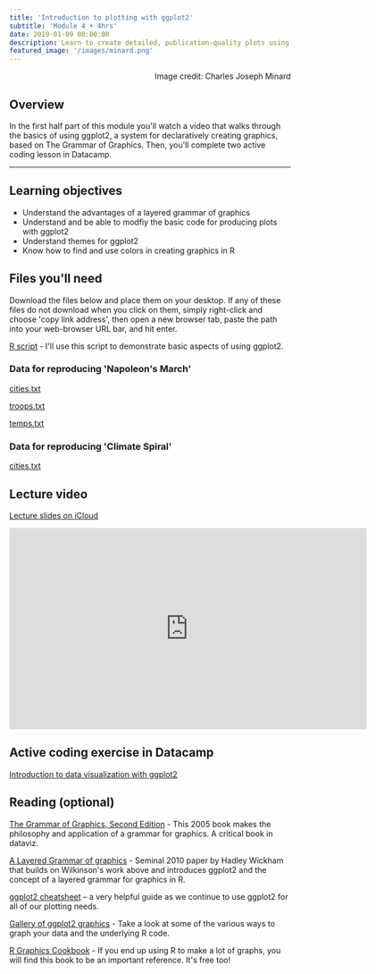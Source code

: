 ```yaml
---
title: 'Introduction to plotting with ggplot2'
subtitle: 'Module 4 • 4hrs'
date: 2019-01-09 00:00:00
description: Learn to create detailed, publication-quality plots using ggplot2, a system for declaratively creating graphics, based on The Grammar of Graphics
featured_image: '/images/minard.png'
---
```


<div style="text-align: right"> Image credit: Charles Joseph Minard </div>


## Overview

In the first half part of this module you'll watch a video that walks through the basics of using ggplot2, a system for declaratively creating graphics, based on The Grammar of Graphics.  Then, you'll complete two active coding lesson in Datacamp.

---

## Learning objectives

* Understand the advantages of a layered grammar of graphics
* Understand and be able to modfiy the basic code for producing plots with ggplot2
* Understand themes for ggplot2
* Know how to find and use colors in creating graphics in R

## Files you'll need

Download the files below and place them on your desktop.  If any of these files do not download when you click on them, simply right-click and choose 'copy link address', then open a new browser tab, paste the path into your web-browser URL bar, and hit enter.

[R script](http://DIYtranscriptomics.github.io/Code/files/ggplot2.R) - I'll use this script to demonstrate basic aspects of using ggplot2.

### Data for reproducing 'Napoleon's March'

[cities.txt](http://DIYtranscriptomics.github.io/Data/files/cities.txt)

[troops.txt](http://DIYtranscriptomics.github.io/Data/files/troops.txt)

[temps.txt](http://DIYtranscriptomics.github.io/Data/files/temps.txt)

### Data for reproducing 'Climate Spiral'

[cities.txt](http://DIYtranscriptomics.github.io/Data/files/GLB.Ts+dSST.csv)


## Lecture video

[Lecture slides on iCloud](https://www.icloud.com/keynote/018C2tYpyB8epL5AtVsXelFaQ#module%5F04%5Fggplot2)

<iframe src="https://player.vimeo.com/video/851462674?h=58ba130b44" width="640" height="360" frameborder="0" allow="autoplay; fullscreen; picture-in-picture" allowfullscreen></iframe>

## Active coding exercise in Datacamp

[Introduction to data visualization with ggplot2](https://www.datacamp.com/courses/introduction-to-data-visualization-with-ggplot2)


## Reading (optional)

[The Grammar of Graphics, Second Edition](https://link.springer.com/book/10.1007/0-387-28695-0) - This 2005 book makes the philosophy and application of a grammar for graphics.  A critical book in dataviz.

[A Layered Grammar of graphics](http://DIYtranscriptomics.github.io/Reading/files/layered-grammar.pdf) - Seminal 2010 paper by Hadley Wickham that builds on Wilkinson's work above and introduces ggplot2 and the concept of a layered grammar for graphics in R.

[ggplot2 cheatsheet](http://DIYtranscriptomics.github.io/Reading/files/ggplot2-cheatsheet.pdf) – a very helpful guide as we continue to use ggplot2 for all of our plotting needs.

[Gallery of ggplot2 graphics](https://r-graph-gallery.com/ggplot2-package.html) - Take a look at some of the various ways to graph your data and the underlying R code.

[R Graphics Cookbook](https://r-graphics.org/) - If you end up using R to make a lot of graphs, you will find this book to be an important reference. It's free too!

